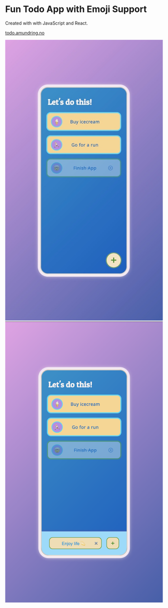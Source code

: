 # Fun Todo App with Emoji Support

Created with with JavaScript and React.

[todo.amundring.no](https://todo.amundring.no)

![View 1](/public/screenshot1.png "View 1")
![View 2](/public/screenshot2.png "View 2")
